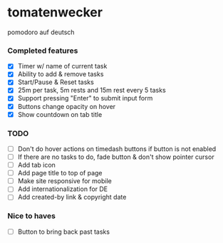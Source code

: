 # tomatenwecker

pomodoro auf deutsch

### Completed features
- [x] Timer w/ name of current task
- [x] Ability to add & remove tasks
- [x] Start/Pause & Reset tasks
- [x] 25m per task, 5m rests and 15m rest every 5 tasks
- [x] Support pressing "Enter" to submit input form
- [x] Buttons change opacity on hover
- [x] Show countdown on tab title

### TODO
- [ ] Don't do hover actions on timedash buttons if button is not enabled
- [ ] If there are no tasks to do, fade button & don't show pointer cursor
- [ ] Add tab icon
- [ ] Add page title to top of page
- [ ] Make site responsive for mobile
- [ ] Add internationalization for DE
- [ ] Add created-by link & copyright date

### Nice to haves
- [ ] Button to bring back past tasks

